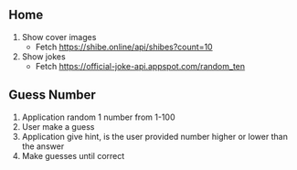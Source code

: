 ## Home
1. Show cover images
   - Fetch https://shibe.online/api/shibes?count=10
2. Show jokes
   - Fetch https://official-joke-api.appspot.com/random_ten

## Guess Number
1. Application random 1 number from 1-100
2. User make a guess
3. Application give hint, is the user provided number higher or lower than the answer
4. Make guesses until correct

